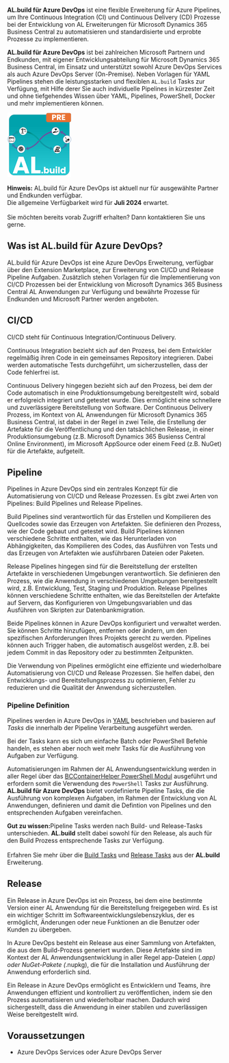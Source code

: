 **AL.build für Azure DevOps** ist eine flexible Erweiterung für Azure Pipelines, um Ihre Continuous Integration (CI) und Continuous Delivery (CD) Prozesse bei der Entwicklung von AL Erweiterungen für Microsoft Dynamics 365 Business Central zu automatisieren und standardisierte und erprobte Prozesse zu implementieren.

**AL.build für Azure DevOps** ist bei zahlreichen Microsoft Partnern und Endkunden, mit eigener Entwicklungsabteilung für Microsoft Dynamics 365 Business Central, im Einsatz und unterstützt sowohl Azure DevOps Services als auch Azure DevOps Server (On-Premise). Neben Vorlagen für YAML Pipelines stehen die leistungsstarken und flexiblen `AL.build` Tasks zur Verfügung, mit Hilfe derer Sie auch individuelle Pipelines in kürzester Zeit und ohne tiefgehendes Wissen über YAML, Pipelines, PowerShell, Docker und mehr implementieren können.

![AL.build icon](/assets/images/al-build/al-build-logo.png)

<div class="alert alert-info">
    <i class="fa-solid fa-lightbulb"></i> <strong>Hinweis:</strong> AL.build für Azure DevOps ist aktuell nur für ausgewählte Partner und Endkunden verfügbar.<br>
    Die allgemeine Verfügbarkeit wird für <b>Juli 2024</b> erwartet.<br>
    <br>
    Sie möchten bereits vorab Zugriff erhalten? Dann kontaktieren Sie uns gerne.
</div>

## Was ist AL.build für Azure DevOps?

AL.build für Azure DevOps ist eine Azure DevOps Erweiterung, verfügbar über den Extension Marketplace, zur Erweiterung von CI/CD und Release Pipeline Aufgaben.
Zusätzlich stehen Vorlagen für die Implementierung von CI/CD Prozessen bei der Entwicklung von Microsoft Dynamics 365 Business Central AL Anwendungen zur Verfügung und bewährte Prozesse für Endkunden und Microsoft Partner werden angeboten.

## CI/CD

CI/CD steht für Continuous Integration/Continuous Delivery.

Continuous Integration bezieht sich auf den Prozess, bei dem Entwickler regelmäßig ihren Code in ein gemeinsames Repository integrieren. Dabei werden automatische Tests durchgeführt, um sicherzustellen, dass der Code fehlerfrei ist. 

Continuous Delivery hingegen bezieht sich auf den Prozess, bei dem der Code automatisch in eine Produktionsumgebung bereitgestellt wird, sobald er erfolgreich integriert und getestet wurde. Dies ermöglicht eine schnellere und zuverlässigere Bereitstellung von Software.
Der Continuous Delivery Prozess, im Kontext von AL Anwendungen für Microsoft Dynamics 365 Business Central, ist dabei in der Regel in zwei Teile, die Erstellung der Artefakte für die Veröffentlichung und den tatsächlichen Release, in einer Produktionsumgebung (z.B. Microsoft Dynamics 365 Busienss Central Online Environment), im Microsoft AppSource oder einem Feed (z.B. NuGet) für die Artefakte, aufgeteilt.

## Pipeline

Pipelines in Azure DevOps sind ein zentrales Konzept für die Automatisierung von CI/CD und Release Prozessen. Es gibt zwei Arten von Pipelines: Build Pipelines und Release Pipelines.

Build Pipelines sind verantwortlich für das Erstellen und Kompilieren des Quellcodes sowie das Erzeugen von Artefakten. Sie definieren den Prozess, wie der Code gebaut und getestet wird. Build Pipelines können verschiedene Schritte enthalten, wie das Herunterladen von Abhängigkeiten, das Kompilieren des Codes, das Ausführen von Tests und das Erzeugen von Artefakten wie ausführbaren Dateien oder Paketen.

Release Pipelines hingegen sind für die Bereitstellung der erstellten Artefakte in verschiedenen Umgebungen verantwortlich. Sie definieren den Prozess, wie die Anwendung in verschiedenen Umgebungen bereitgestellt wird, z.B. Entwicklung, Test, Staging und Produktion. Release Pipelines können verschiedene Schritte enthalten, wie das Bereitstellen der Artefakte auf Servern, das Konfigurieren von Umgebungsvariablen und das Ausführen von Skripten zur Datenbankmigration.

Beide Pipelines können in Azure DevOps konfiguriert und verwaltet werden. Sie können Schritte hinzufügen, entfernen oder ändern, um den spezifischen Anforderungen Ihres Projekts gerecht zu werden. Pipelines können auch Trigger haben, die automatisch ausgelöst werden, z.B. bei jedem Commit in das Repository oder zu bestimmten Zeitpunkten.

Die Verwendung von Pipelines ermöglicht eine effiziente und wiederholbare Automatisierung von CI/CD und Release Prozessen. Sie helfen dabei, den Entwicklungs- und Bereitstellungsprozess zu optimieren, Fehler zu reduzieren und die Qualität der Anwendung sicherzustellen.

### Pipeline Definition

Pipelines werden in Azure DevOps in [YAML](https://de.wikipedia.org/wiki/YAML) beschrieben und basieren auf _Tasks_ die innerhalb der Pipeline Verarbeitung ausgeführt werden.

Bei der Tasks kann es sich um einfache Batch oder PowerShell Befehle handeln, es stehen aber noch weit mehr Tasks für die Ausführung von Aufgaben zur Verfügung.

Automatisierungen im Rahmen der AL Anwendungsentwicklung werden in aller Regel über das [BCContainerHelper PowerShell Modul](https://github.com/microsoft/navcontainerhelper) ausgeführt und erfordern somit die Verwendung des `PowerShell` Tasks zur Ausführung.
**AL.build für Azure DevOps** bietet vordefinierte Pipeline Tasks, die die Ausführung von komplexen Aufgaben, im Rahmen der Entwicklung von AL Anwendungen, definieren und damit die Defintion von Pipelines und den entsprechenden Aufgaben vereinfachen.

<div class="alert alert-notice">
    <i class="fa-solid fa-notes"></i> <strong>Gut zu wissen:</strong>Pipeline Tasks werden nach Build- und Release-Tasks unterschieden. <b>AL.build</b> stellt dabei sowohl für den Release, als auch für den Build Prozess entsprechende Tasks zur Verfügung.<br>
    <br>
    Erfahren Sie mehr über die <a href="../build-tasks/">Build Tasks</a> und <a href="../release-tasks/">Release Tasks</a> aus der <b>AL.build</b> Erweiterung.
</div>

## Release

Ein Release in Azure DevOps ist ein Prozess, bei dem eine bestimmte Version einer AL Anwendung für die Bereitstellung freigegeben wird. Es ist ein wichtiger Schritt im Softwareentwicklungslebenszyklus, der es ermöglicht, Änderungen oder neue Funktionen an die Benutzer oder Kunden zu übergeben.

In Azure DevOps besteht ein Release aus einer Sammlung von Artefakten, die aus dem Build-Prozess generiert wurden. Diese Artefakte sind im Kontext der AL Anwendungsentwicklung in aller Regel app-Dateien (*.app) oder NuGet-Pakete (*.nupkg), die für die Installation und Ausführung der Anwendung erforderlich sind.

Ein Release in Azure DevOps ermöglicht es Entwicklern und Teams, ihre Anwendungen effizient und kontrolliert zu veröffentlichen, indem sie den Prozess automatisieren und wiederholbar machen. Dadurch wird sichergestellt, dass die Anwendung in einer stabilen und zuverlässigen Weise bereitgestellt wird.

## Voraussetzungen

 - Azure DevOps Services oder Azure DevOps Server